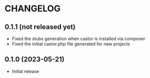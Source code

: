 # CHANGELOG

## 0.1.1 (not released yet)

* Fixed the stubs generation when castor is installed via composer
* Fixed the initial castor.php file generated for new projects

## 0.1.0 (2023-05-21)

* Initial release
